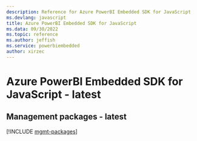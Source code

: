 ```yaml
---
description: Reference for Azure PowerBI Embedded SDK for JavaScript
ms.devlang: javascript
title: Azure PowerBI Embedded SDK for JavaScript
ms.data: 09/30/2022
ms.topic: reference
ms.author: jeffish
ms.service: powerbiembedded
author: xirzec
---
```

# Azure PowerBI Embedded SDK for JavaScript - latest

## Management packages - latest
[!INCLUDE [mgmt-packages](powerbi-embedded-mgmt-index.md)]